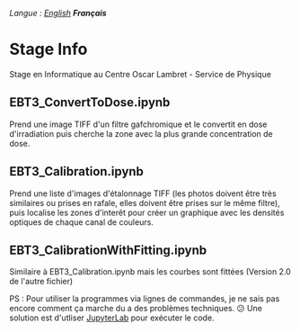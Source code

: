 *Langue : [English](README.md) **Français***

# Stage Info
Stage en Informatique au Centre Oscar Lambret - Service de Physique


## EBT3_ConvertToDose.ipynb
Prend une image TIFF d'un filtre gafchromique et le convertit en dose d'irradiation puis cherche la zone avec la plus grande
concentration de dose.


## EBT3_Calibration.ipynb
Prend une liste d'images d'étalonnage TIFF (les photos doivent être très similaires ou prises en rafale, elles doivent être prises sur
le même filtre), puis localise les zones d'interêt pour créer un graphique avec les densités optiques de chaque canal de couleurs.


## EBT3_CalibrationWithFitting.ipynb
Similaire à EBT3_Calibration.ipynb mais les courbes sont fittées (Version 2.0 de l'autre fichier)



PS : Pour utiliser la programmes via lignes de commandes, je ne sais pas encore comment ça marche du a des problèmes techniques. :confused: 
Une solution est d'utliser [JupyterLab](https://jupyter.org/try) pour exécuter le code.
